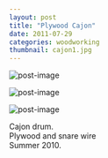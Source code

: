 ```yaml
---
layout: post
title: "Plywood Cajon"
date: 2011-07-29
categories: woodworking
thumbnail: cajon1.jpg
---
```

![post-image]({{site.url}}/assets/cajon1.jpg)

![post-image]({{site.url}}/assets/cajon2.jpg)

![post-image]({{site.url}}/assets/cajon3.jpg)

Cajon drum. <br>
Plywood and snare wire <br />
Summer 2010.
